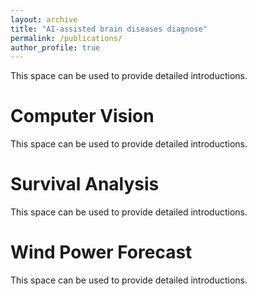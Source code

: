 ```yaml
---
layout: archive
title: "AI-assisted brain diseases diagnose"
permalink: /publications/
author_profile: true
---
```

This space can be used to provide detailed introductions.

Computer Vision
======
This space can be used to provide detailed introductions.

Survival Analysis
======
This space can be used to provide detailed introductions.

Wind Power Forecast
======
This space can be used to provide detailed introductions.

